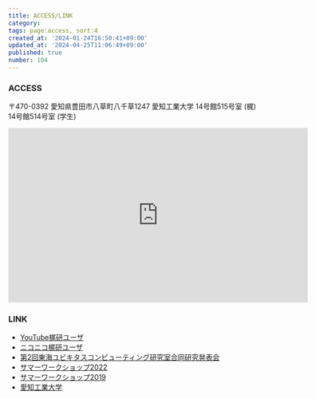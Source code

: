 ```yaml
---
title: ACCESS/LINK
category: 
tags: page:access, sort:4
created_at: '2024-01-24T16:50:41+09:00'
updated_at: '2024-04-25T11:06:49+09:00'
published: true
number: 104
---
```


### ACCESS
〒470-0392 愛知県豊田市八草町八千草1247 愛知工業大学 14号館515号室 (梶) 14号館514号室 (学生)

<iframe src="https://www.google.com/maps/embed?pb=!1m14!1m12!1m3!1d572.1361921860762!2d137.11107645820903!3d35.18443013182619!2m3!1f0!2f0!3f0!3m2!1i1024!2i768!4f13.1!5e0!3m2!1sja!2sjp!4v1713852474822!5m2!1sja!2sjp" width="600" height="350" style="border:0;" allowfullscreen="" loading="lazy" referrerpolicy="no-referrer-when-downgrade"></iframe>	

<br>

### LINK
- [YouTube梶研ユーザ](https://www.youtube.com/channel/UCD69MCfL5DAI_6m8wpQQN5w)
- [ニコニコ梶研ユーザ](https://nico.ms/user/90050293)
- [第2回東海ユビキタスコンピューティング研究室合同研究発表会](https://kajilab.net/tokaiubi2021/)
- [サマーワークショップ2022](https://kajilab.net/summerworkshop2022/)
- [サマーワークショップ2019](https://kajilab.net/summerworkshop2019/)
- [愛知工業大学](http://www.ait.ac.jp/)

